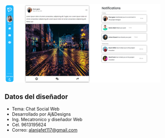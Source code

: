 <img src="img/presentation.png" width="700">

## Datos del diseñador

- Tema: Chat Social Web
- Desarrollado por Aj&Designs
- Ing. Mecatronico y diseñador Web
- Cel. 9613195624
- Correo: alanjafet117@gmail.com